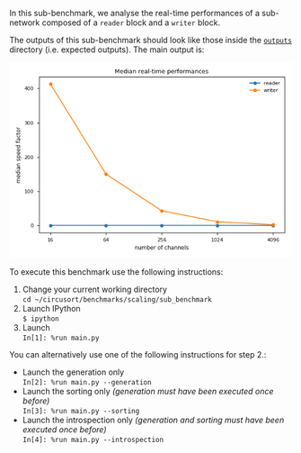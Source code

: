 In this sub-benchmark, we analyse the real-time performances of a
sub-network composed of a `reader` block and a `writer` block.

The outputs of this sub-benchmark should look like those inside
the [`outputs`](outputs/) directory (i.e. expected outputs). The main
output is:

![Median real time performances.](outputs/median_real_time_performances.png)

To execute this benchmark use the following instructions:

1. Change your current working directory  
`cd ~/circusort/benchmarks/scaling/sub_benchmark`
1. Launch IPython  
`$ ipython`
2. Launch  
`In[1]: %run main.py`

You can alternatively use one of the following instructions for step 2.:

- Launch the generation only  
`In[2]: %run main.py --generation`
- Launch the sorting only *(generation must have been executed once
before)*  
`In[3]: %run main.py --sorting`
- Launch the introspection only *(generation and sorting must have been
executed once before)*  
`In[4]: %run main.py --introspection`
